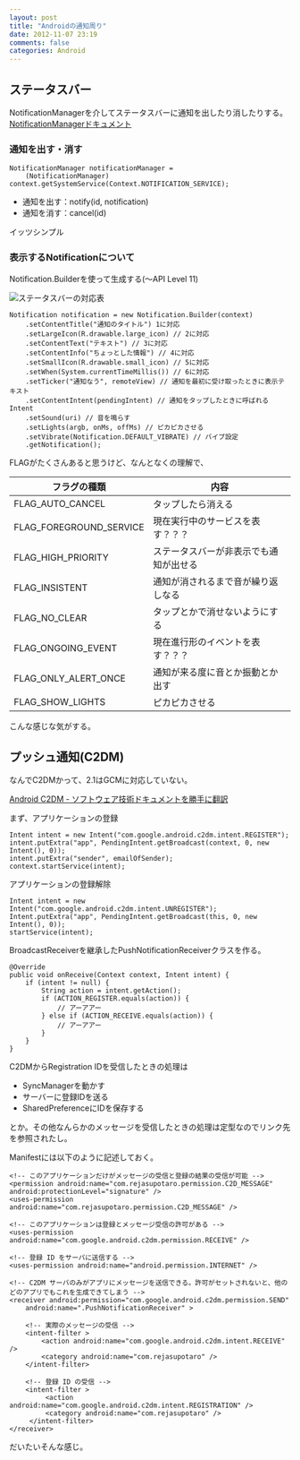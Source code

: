 ```yaml
---
layout: post
title: "Androidの通知周り"
date: 2012-11-07 23:19
comments: false
categories: Android
---
```


## ステータスバー

NotificationManagerを介してステータスバーに通知を出したり消したりする。  
[NotificationManagerドキュメント](http://developer.android.com/reference/android/app/NotificationManager.html)  

### 通知を出す・消す

    NotificationManager notificationManager =
        (NotificationManager) context.getSystemService(Context.NOTIFICATION_SERVICE);

- 通知を出す：notify(id, notification)  
- 通知を消す：cancel(id)  

イッツシンプル

### 表示するNotificationについて

Notification.Builderを使って生成する(〜API Level 11)  

![ステータスバーの対応表](http://developer.android.com/images/ui/notifications/normal_notification_callouts.png)  

    Notification notification = new Notification.Builder(context)
        .setContentTitle("通知のタイトル") 1に対応
        .setLargeIcon(R.drawable.large_icon) // 2に対応
        .setContentText("テキスト") // 3に対応
        .setContentInfo("ちょっとした情報") // 4に対応
        .setSmallIcon(R.drawable.small_icon) // 5に対応
        .setWhen(System.currentTimeMillis()) // 6に対応
        .setTicker("通知なう", remoteView) // 通知を最初に受け取ったときに表示テキスト
        .setContentIntent(pendingIntent) // 通知をタップしたときに呼ばれるIntent
        .setSound(uri) // 音を鳴らす
        .setLights(argb, onMs, offMs) // ピカピカさせる
        .setVibrate(Notification.DEFAULT_VIBRATE) // バイブ設定
        .getNotification();

FLAGがたくさんあると思うけど、なんとなくの理解で、  

|フラグの種類            |内容                                   |
|------------------------|---------------------------------------|
|FLAG_AUTO_CANCEL        |タップしたら消える                     
|FLAG_FOREGROUND_SERVICE |現在実行中のサービスを表す？？？       
|FLAG_HIGH_PRIORITY      |ステータスバーが非表示でも通知が出せる 
|FLAG_INSISTENT          |通知が消されるまで音が繰り返しなる     
|FLAG_NO_CLEAR           |タップとかで消せないようにする         
|FLAG_ONGOING_EVENT      |現在進行形のイベントを表す？？？       
|FLAG_ONLY_ALERT_ONCE    |通知が来る度に音とか振動とか出す       
|FLAG_SHOW_LIGHTS        |ピカピカさせる                         

こんな感じな気がする。  

## プッシュ通知(C2DM)

なんでC2DMかって、2.1はGCMに対応していない。  

[Android C2DM - ソフトウェア技術ドキュメントを勝手に翻訳](http://www.techdoctranslator.com/code-google-com/android-c2dm)  

まず、アプリケーションの登録  

    Intent intent = new Intent("com.google.android.c2dm.intent.REGISTER");
    intent.putExtra("app", PendingIntent.getBroadcast(context, 0, new Intent(), 0));
    intent.putExtra("sender", emailOfSender);
    context.startService(intent);

アプリケーションの登録解除  

    Intent intent = new Intent("com.google.android.c2dm.intent.UNREGISTER");
    Intent.putExtra("app", PendingIntent.getBroadcast(this, 0, new Intent(), 0));
    startService(intent);

BroadcastReceiverを継承したPushNotificationReceiverクラスを作る。  

    @Override
    public void onReceive(Context context, Intent intent) {
        if (intent != null) {
            String action = intent.getAction();
            if (ACTION_REGISTER.equals(action)) {
                // アーアアー
            } else if (ACTION_RECEIVE.equals(action)) {
                // アーアアー
            }
        }
    }

C2DMからRegistration IDを受信したときの処理は  

- SyncManagerを動かす
- サーバーに登録IDを送る
- SharedPreferenceにIDを保存する

とか。その他なんらかのメッセージを受信したときの処理は定型なのでリンク先を参照されたし。  

Manifestには以下のように記述しておく。  

    <!-- このアプリケーションだけがメッセージの受信と登録の結果の受信が可能 -->
    <permission android:name="com.rejasupotaro.permission.C2D_MESSAGE" android:protectionLevel="signature" />
    <uses-permission android:name="com.rejasupotaro.permission.C2D_MESSAGE" />
    
    <!-- このアプリケーションは登録とメッセージ受信の許可がある -->
    <uses-permission android:name="com.google.android.c2dm.permission.RECEIVE" />
    
    <!-- 登録 ID をサーバに送信する -->
    <uses-permission android:name="android.permission.INTERNET" />
    
    <!-- C2DM サーバのみがアプリにメッセージを送信できる。許可がセットされないと、他のどのアプリでもこれを生成できてしまう -->
    <receiver android:permission="com.google.android.c2dm.permission.SEND"
        android:name=".PushNotificationReceiver" >
    
        <!-- 実際のメッセージの受信 -->
        <intent-filter >
            <action android:name="com.google.android.c2dm.intent.RECEIVE" />
            <category android:name="com.rejasupotaro" />
        </intent-filter>
    
        <!-- 登録 ID の受信 -->
        <intent-filter >
             <action android:name="com.google.android.c2dm.intent.REGISTRATION" />
             <category android:name="com.rejasupotaro" />
         </intent-filter>
    </receiver>

だいたいそんな感じ。  
